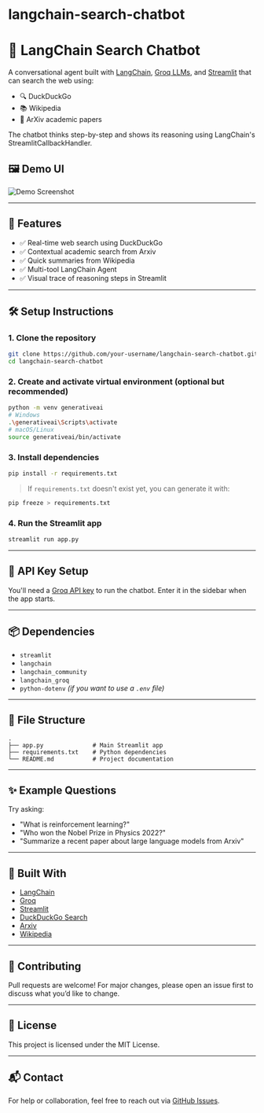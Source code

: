# langchain-search-chatbot
# 🔎 LangChain Search Chatbot

A conversational agent built with [LangChain](https://www.langchain.com/), [Groq LLMs](https://console.groq.com/), and [Streamlit](https://streamlit.io/) that can search the web using:
- 🔍 DuckDuckGo
- 📚 Wikipedia
- 📄 ArXiv academic papers

The chatbot thinks step-by-step and shows its reasoning using LangChain's StreamlitCallbackHandler.

## 🖼️ Demo UI

![Demo Screenshot](https://user-images.githubusercontent.com/your-image.png) <!-- optional placeholder -->

---

## 🚀 Features

- ✅ Real-time web search using DuckDuckGo
- ✅ Contextual academic search from Arxiv
- ✅ Quick summaries from Wikipedia
- ✅ Multi-tool LangChain Agent
- ✅ Visual trace of reasoning steps in Streamlit

---

## 🛠️ Setup Instructions

### 1. Clone the repository

```bash
git clone https://github.com/your-username/langchain-search-chatbot.git
cd langchain-search-chatbot
````

### 2. Create and activate virtual environment (optional but recommended)

```bash
python -m venv generativeai
# Windows
.\generativeai\Scripts\activate
# macOS/Linux
source generativeai/bin/activate
```

### 3. Install dependencies

```bash
pip install -r requirements.txt
```

> If `requirements.txt` doesn't exist yet, you can generate it with:

```bash
pip freeze > requirements.txt
```

### 4. Run the Streamlit app

```bash
streamlit run app.py
```

---

## 🔑 API Key Setup

You'll need a [Groq API key](https://console.groq.com/) to run the chatbot. Enter it in the sidebar when the app starts.

---

## 📦 Dependencies

* `streamlit`
* `langchain`
* `langchain_community`
* `langchain_groq`
* `python-dotenv` *(if you want to use a `.env` file)*

---

## 📁 File Structure

```text
.
├── app.py              # Main Streamlit app
├── requirements.txt    # Python dependencies
└── README.md           # Project documentation
```

---

## ✨ Example Questions

Try asking:

* "What is reinforcement learning?"
* "Who won the Nobel Prize in Physics 2022?"
* "Summarize a recent paper about large language models from Arxiv"

---

## 🧠 Built With

* [LangChain](https://www.langchain.com/)
* [Groq](https://console.groq.com/)
* [Streamlit](https://streamlit.io/)
* [DuckDuckGo Search](https://duckduckgo.com/)
* [Arxiv](https://arxiv.org/)
* [Wikipedia](https://www.wikipedia.org/)

---

## 🤝 Contributing

Pull requests are welcome! For major changes, please open an issue first to discuss what you’d like to change.

---

## 📄 License

This project is licensed under the MIT License.

---

## 📬 Contact

For help or collaboration, feel free to reach out via [GitHub Issues](https://github.com/your-username/langchain-search-chatbot/issues).

```

